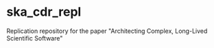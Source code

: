 # ska_cdr_repl
Replication repository for the paper "Architecting Complex, Long-Lived Scientific Software" 
